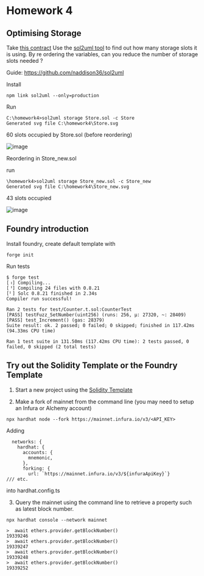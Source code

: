 # Homework 4

## Optimising Storage

Take [this contract](https://gist.github.com/extropyCoder/6e9b5d5497b8ead54590e72382cdca24)
Use the [sol2uml tool](https://github.com/naddison36/sol2uml) to find out how many storage slots it is using.
By re ordering the variables, can you reduce the number of storage slots needed ?

Guide: https://github.com/naddison36/sol2uml

Install 

```
npm link sol2uml --only=production
```

Run

```
C:\homework4>sol2uml storage Store.sol -c Store
Generated svg file C:\homework4\Store.svg
```

60 slots occupied by Store.sol (before reordering)

![image](https://github.com/BigBangInfinity/Encode_ExpertSolidityBootcamp_Homework/assets/37957341/c1c07fb7-66ca-45bc-a70d-46a3c4978fc3)


Reordering in Store_new.sol

run 

```
\homework4>sol2uml storage Store_new.sol -c Store_new
Generated svg file C:\homework4\Store_new.svg
```

43 slots occupied

![image](https://github.com/BigBangInfinity/Encode_ExpertSolidityBootcamp_Homework/assets/37957341/23c906fb-814a-4d59-a710-0bdd203cf7af)


## Foundry introduction 

Install foundry, create default template with 

```
forge init
```

Run tests

```
$ forge test
[⠰] Compiling...
[⠘] Compiling 24 files with 0.8.21
[⠃] Solc 0.8.21 finished in 2.34s
Compiler run successful!

Ran 2 tests for test/Counter.t.sol:CounterTest
[PASS] testFuzz_SetNumber(uint256) (runs: 256, μ: 27320, ~: 28409)
[PASS] test_Increment() (gas: 28379)
Suite result: ok. 2 passed; 0 failed; 0 skipped; finished in 117.42ms (94.33ms CPU time)

Ran 1 test suite in 131.50ms (117.42ms CPU time): 2 tests passed, 0 failed, 0 skipped (2 total tests)
```


## Try out the Solidity Template or the Foundry Template

1. Start a new project using the [Solidity Template](https://github.com/PaulRBerg/hardhat-template)

2. Make a fork of mainnet from the command line (you may need to setup an Infura or Alchemy account)

```
npx hardhat node --fork https://mainnet.infura.io/v3/<API_KEY>
```

Adding 

```
  networks: {
    hardhat: {
      accounts: {
        mnemonic,
      },
      forking: {
        url: `https://mainnet.infura.io/v3/${infuraApiKey}`}
/// etc.
```

into hardhat.config.ts

3. Query the mainnet using the command line to retrieve a property such as latest block number.

```
npx hardhat console --network mainnet

>  await ethers.provider.getBlockNumber()
19339246
>  await ethers.provider.getBlockNumber()
19339247
>  await ethers.provider.getBlockNumber()
19339248
>  await ethers.provider.getBlockNumber()
19339252

```
